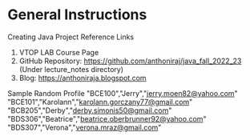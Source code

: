 # General Instructions
Creating Java Project Reference Links
1. VTOP LAB Course Page
2. GitHub Repository: 
    https://github.com/anthoniraj/java_fall_2022_23
    (Under lecture_notes directory)
3. Blog: https://anthoniraja.blogspot.com

Sample Random Profile
"BCE100","Jerry","jerry.moen82@yahoo.com"
"BCE101","Karolann","karolann.gorczany77@gmail.com"
"BCB205","Derby","derby.simonis50@gmail.com"
"BDS306","Beatrice","beatrice.oberbrunner92@yahoo.com"
"BDS307","Verona","verona.mraz@gmail.com"